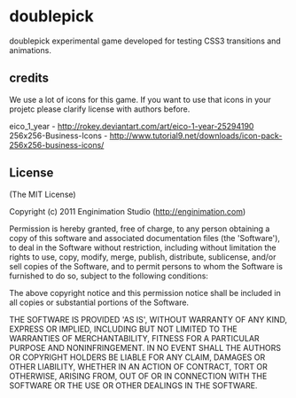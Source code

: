# doublepick

doublepick experimental game developed for testing CSS3 transitions and animations.

## credits

We use a lot of icons for this game. If you want to use that icons in your projetc
please clarify license with authors before.

eico_1_year - http://rokey.deviantart.com/art/eico-1-year-25294190
256x256-Business-Icons - http://www.tutorial9.net/downloads/icon-pack-256x256-business-icons/

## License

(The MIT License)

Copyright (c) 2011 Enginimation Studio (http://enginimation.com)

Permission is hereby granted, free of charge, to any person obtaining a copy of this software and associated documentation files (the 'Software'), to deal in the Software without restriction, including without limitation the rights to use, copy, modify, merge, publish, distribute, sublicense, and/or sell copies of the Software, and to permit persons to whom the Software is furnished to do so, subject to the following conditions:

The above copyright notice and this permission notice shall be included in all copies or substantial portions of the Software.

THE SOFTWARE IS PROVIDED 'AS IS', WITHOUT WARRANTY OF ANY KIND, EXPRESS OR IMPLIED, INCLUDING BUT NOT LIMITED TO THE WARRANTIES OF MERCHANTABILITY, FITNESS FOR A PARTICULAR PURPOSE AND NONINFRINGEMENT. IN NO EVENT SHALL THE AUTHORS OR COPYRIGHT HOLDERS BE LIABLE FOR ANY CLAIM, DAMAGES OR OTHER LIABILITY, WHETHER IN AN ACTION OF CONTRACT, TORT OR OTHERWISE, ARISING FROM, OUT OF OR IN CONNECTION WITH THE SOFTWARE OR THE USE OR OTHER DEALINGS IN THE SOFTWARE.
